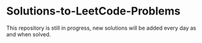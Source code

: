 # Solutions-to-LeetCode-Problems
This repository is still in progress, new solutions will be added every day as and when solved.
